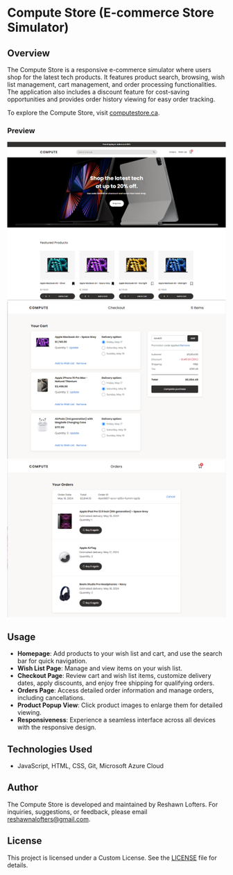 # Compute Store (E-commerce Store Simulator)

## Overview
The Compute Store is a responsive e-commerce simulator where users shop for the latest tech products. It features product search, browsing, wish list management, cart management, and order processing functionalities. The application also includes a discount feature for cost-saving opportunities and provides order history viewing for easy order tracking.

To explore the Compute Store, visit [computestore.ca](https://computestore.ca).

### Preview
![Compute Store](images/project/project-homepage-1.png)
![Compute Store](images/project/project-checkout-page.png)
![Compute Store](images/project/project-orders-page.png)

## Usage
- **Homepage**: Add products to your wish list and cart, and use the search bar for quick navigation.
- **Wish List Page**: Manage and view items on your wish list.
- **Checkout Page**: Review cart and wish list items, customize delivery dates, apply discounts, and enjoy free shipping for qualifying orders.
- **Orders Page**: Access detailed order information and manage orders, including cancellations.
- **Product Popup View**: Click product images to enlarge them for detailed viewing.
- **Responsiveness**: Experience a seamless interface across all devices with the responsive design.

## Technologies Used
- JavaScript, HTML, CSS, Git, Microsoft Azure Cloud

## Author
The Compute Store is developed and maintained by Reshawn Lofters. For inquiries, suggestions, or feedback, please email [reshawnalofters@gmail.com](mailto:reshawnalofters@gmail.com).

## License
This project is licensed under a Custom License. See the [LICENSE](./LICENSE) file for details.
